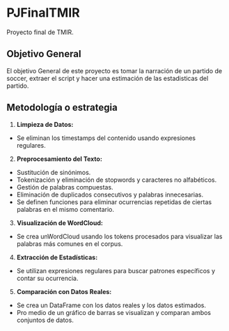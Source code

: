# PJFinalTMIR
Proyecto final de TMIR.

## Objetivo General
El objetivo General de este proyecto es tomar la narración de un partido de soccer, extraer el script y hacer una estimación de las estadisticas del partido.

## Metodología o estrategia
1. **Limpieza de Datos:**
- Se eliminan los timestamps del contenido usando expresiones regulares.
2. **Preprocesamiento del Texto:**
- Sustitución de sinónimos.
- Tokenización y eliminación de stopwords y caracteres no alfabéticos.
- Gestión de palabras compuestas.
- Eliminación de duplicados consecutivos y palabras innecesarias.
- Se definen funciones para eliminar ocurrencias repetidas de ciertas palabras en el mismo comentario.
3. **Visualización de WordCloud:**
- Se crea unWordCloud usando los tokens procesados para visualizar las palabras más comunes en el corpus.
4. **Extracción de Estadísticas:**
- Se utilizan expresiones regulares para buscar patrones específicos y contar su ocurrencia.
5. **Comparación con Datos Reales:**
- Se crea un DataFrame con los datos reales y los datos estimados.
- Pro medio de un gráfico de barras se visualizan y comparan ambos conjuntos de datos.
